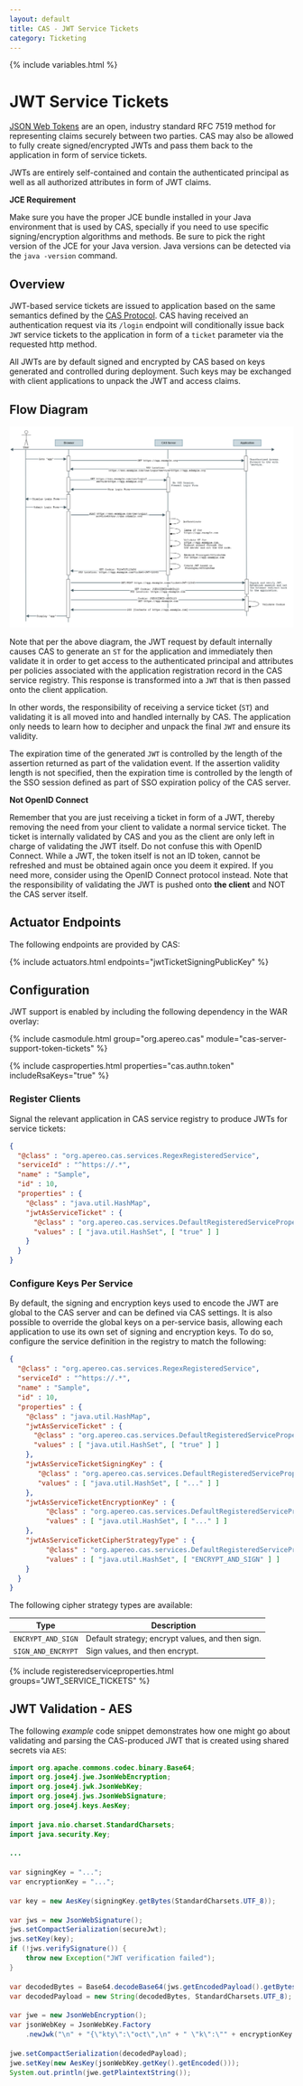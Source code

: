 ```yaml
---
layout: default
title: CAS - JWT Service Tickets
category: Ticketing
---
```

{% include variables.html %}


# JWT Service Tickets

[JSON Web Tokens](http://jwt.io/) are an open, industry standard RFC 7519 method for representing claims securely between two parties. 
CAS may also be allowed to fully create signed/encrypted JWTs and pass them back to the application in form of service tickets.

JWTs are entirely self-contained and contain the authenticated principal as well as all authorized attributes in form of JWT claims.

<div class="alert alert-info"><strong>JCE Requirement</strong><p>Make sure you have the proper JCE bundle installed in your Java 
environment that is used by CAS, specially if you need to use specific signing/encryption algorithms and methods. Be sure to pick 
the right version of the JCE for your Java version. Java versions can be detected via the <code>java -version</code> command.</p></div>

## Overview

JWT-based service tickets are issued to application based on the same semantics defined by the [CAS Protocol](../protocol/CAS-Protocol.html). 
CAS having received an authentication request via its `/login` endpoint will conditionally issue back `JWT` service tickets to the 
application in form of a `ticket` parameter via the requested http method.

All JWTs are by default signed and encrypted by CAS based on keys generated and controlled during deployment. Such keys may be 
exchanged with client applications to unpack the JWT and access claims.

## Flow Diagram

<a href="../images/cas_flow_jwt_diagram.png" target="_blank"><img src="../images/cas_flow_jwt_diagram.png" alt="CAS Web flow JWT diagram" title="CAS Web flow JWT diagram" /></a>

Note that per the above diagram, the JWT request by default internally causes CAS to generate an `ST` for the application and immediately then validate it in
order to get access to the authenticated principal and attributes per policies associated with the application registration record in the
CAS service registry. This response is transformed into a `JWT` that is then passed onto the client application.

In other words, the responsibility of receiving a service ticket (`ST`) and validating it is all moved into and handled internally by CAS. 
The application only needs to learn how to decipher and unpack the final `JWT` and ensure its validity.

The expiration time of the generated `JWT` is controlled by the length of the assertion returned as part of the validation event. If the 
assertion validity length is not specified, then the expiration time is controlled by the length of the SSO session defined as part of SSO expiration policy of the CAS server. 

<div class="alert alert-warning"><strong>Not OpenID Connect</strong><p>Remember that you are just receiving a ticket in form of a JWT, 
thereby removing the need from your client to validate a normal service ticket. The ticket is internally validated by CAS and you as the client 
are only left in charge of validating the JWT itself. Do not confuse this with OpenID Connect. While a JWT, the token itself is not an ID token, 
cannot be refreshed and must be obtained again once you deem it expired. If you need more, consider using the OpenID Connect protocol instead. 
Note that the responsibility of validating the JWT is pushed onto <b>the client</b> and NOT the CAS server itself.</p></div>

## Actuator Endpoints

The following endpoints are provided by CAS:

{% include actuators.html endpoints="jwtTicketSigningPublicKey" %}

## Configuration

JWT support is enabled by including the following dependency in the WAR overlay:

{% include casmodule.html group="org.apereo.cas" module="cas-server-support-token-tickets" %}

{% include casproperties.html properties="cas.authn.token" includeRsaKeys="true" %}

### Register Clients

Signal the relevant application in CAS service registry to produce JWTs for service tickets:

```json
{
  "@class" : "org.apereo.cas.services.RegexRegisteredService",
  "serviceId" : "^https://.*",
  "name" : "Sample",
  "id" : 10,
  "properties" : {
    "@class" : "java.util.HashMap",
    "jwtAsServiceTicket" : {
      "@class" : "org.apereo.cas.services.DefaultRegisteredServiceProperty",
      "values" : [ "java.util.HashSet", [ "true" ] ]
    }
  }
}
```

### Configure Keys Per Service

By default, the signing and encryption keys used to encode the JWT are global 
to the CAS server and can be defined via CAS settings. It is also possible
to override the global keys on a per-service basis, allowing each application to 
use its own set of signing and encryption keys. To do so, configure
the service definition in the registry to match the following:

```json
{
  "@class" : "org.apereo.cas.services.RegexRegisteredService",
  "serviceId" : "^https://.*",
  "name" : "Sample",
  "id" : 10,
  "properties" : {
    "@class" : "java.util.HashMap",
    "jwtAsServiceTicket" : {
      "@class" : "org.apereo.cas.services.DefaultRegisteredServiceProperty",
      "values" : [ "java.util.HashSet", [ "true" ] ]
    },
    "jwtAsServiceTicketSigningKey" : {
       "@class" : "org.apereo.cas.services.DefaultRegisteredServiceProperty",
       "values" : [ "java.util.HashSet", [ "..." ] ]
    },
    "jwtAsServiceTicketEncryptionKey" : {
         "@class" : "org.apereo.cas.services.DefaultRegisteredServiceProperty",
         "values" : [ "java.util.HashSet", [ "..." ] ]
    },
    "jwtAsServiceTicketCipherStrategyType" : {
         "@class" : "org.apereo.cas.services.DefaultRegisteredServiceProperty",
         "values" : [ "java.util.HashSet", [ "ENCRYPT_AND_SIGN" ] ]
    }
  }
}
```

The following cipher strategy types are available:

| Type                | Description
|---------------------|---------------------------------------------------
| `ENCRYPT_AND_SIGN`  | Default strategy; encrypt values, and then sign. 
| `SIGN_AND_ENCRYPT`  | Sign values, and then encrypt.


{% include registeredserviceproperties.html groups="JWT_SERVICE_TICKETS" %}

## JWT Validation - AES

The following *example* code snippet demonstrates how one might go about validating and parsing the CAS-produced JWT
that is created using shared secrets via `AES`:

```java
import org.apache.commons.codec.binary.Base64;
import org.jose4j.jwe.JsonWebEncryption;
import org.jose4j.jwk.JsonWebKey;
import org.jose4j.jws.JsonWebSignature;
import org.jose4j.keys.AesKey;

import java.nio.charset.StandardCharsets;
import java.security.Key;

...

var signingKey = "...";
var encryptionKey = "...";

var key = new AesKey(signingKey.getBytes(StandardCharsets.UTF_8));

var jws = new JsonWebSignature();
jws.setCompactSerialization(secureJwt);
jws.setKey(key);
if (!jws.verifySignature()) {
    throw new Exception("JWT verification failed");
}

var decodedBytes = Base64.decodeBase64(jws.getEncodedPayload().getBytes(StandardCharsets.UTF_8));
var decodedPayload = new String(decodedBytes, StandardCharsets.UTF_8);

var jwe = new JsonWebEncryption();
var jsonWebKey = JsonWebKey.Factory
    .newJwk("\n" + "{\"kty\":\"oct\",\n" + " \"k\":\"" + encryptionKey + "\"\n" + "}");

jwe.setCompactSerialization(decodedPayload);
jwe.setKey(new AesKey(jsonWebKey.getKey().getEncoded()));
System.out.println(jwe.getPlaintextString());
```
